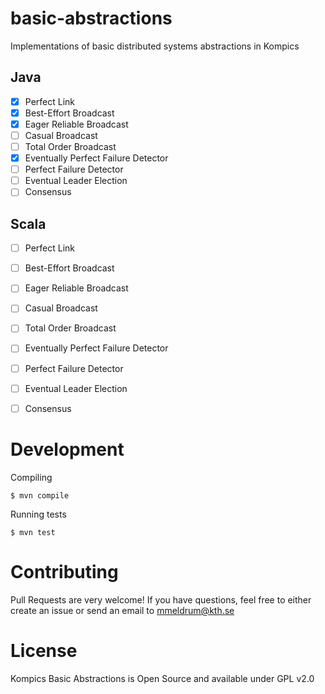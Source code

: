 # basic-abstractions

Implementations of basic distributed systems abstractions in Kompics

## Java
- [x] Perfect Link
- [x] Best-Effort Broadcast
- [x] Eager Reliable Broadcast
- [ ] Casual Broadcast
- [ ] Total Order Broadcast
- [x] Eventually Perfect Failure Detector
- [ ] Perfect Failure Detector
- [ ] Eventual Leader Election
- [ ] Consensus

## Scala
- [ ] Perfect Link
- [ ] Best-Effort Broadcast
- [ ] Eager Reliable Broadcast
- [ ] Casual Broadcast
- [ ] Total Order Broadcast
- [ ] Eventually Perfect Failure Detector
- [ ] Perfect Failure Detector
- [ ] Eventual Leader Election
- [ ] Consensus


# Development

Compiling
```
$ mvn compile
```

Running tests
```
$ mvn test
```

# Contributing

Pull Requests are very welcome! If you have questions, feel free to either create an issue or send an email to mmeldrum@kth.se


# License

Kompics Basic Abstractions is Open Source and available under GPL v2.0





